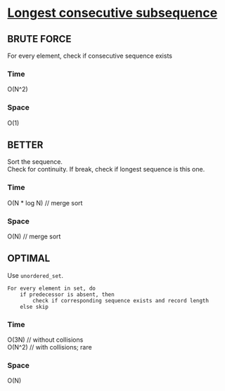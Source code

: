 # [Longest consecutive subsequence](../Code/longest_consecutive_subsequence.cpp)

## BRUTE FORCE
For every element, check if consecutive sequence exists
### Time
O(N^2)
### Space
O(1)

## BETTER
Sort the sequence.  
Check for continuity. If break, check if longest sequence is this one.
### Time
O(N * log N) // merge sort
### Space
O(N) // merge sort

## OPTIMAL
Use `unordered_set`.
```
For every element in set, do
    if predecessor is absent, then
        check if corresponding sequence exists and record length
    else skip
```
### Time
O(3N) // without collisions  
O(N^2) // with collisions; rare
### Space
O(N)
